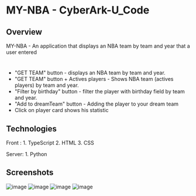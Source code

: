 # MY-NBA - CyberArk-U_Code

## Overview

MY-NBA - An application that displays an NBA team by team and year that a user entered
#  
- "GET TEAM" button - displays an NBA team by team and year.
- "GET TEAM" button + Actives players - Shows NBA team (actives players) by team and year.
- "Filter by birthday" button - filter the player with birthday field by team and year.
- "Add to dreamTeam" button - Adding the player to your dream team
- Click on player card shows his statistic

## Technologies
Front : 1. TypeScript
        2. HTML
        3. CSS
        
Server: 1. Python

## Screenshots
![image](https://user-images.githubusercontent.com/88106495/195982360-0ee62450-194e-46e8-9d48-fc17de4f1d05.png)
![image](https://user-images.githubusercontent.com/88106495/195982369-dcc957c0-d493-4962-8b11-fbf29894e891.png)
![image](https://user-images.githubusercontent.com/88106495/195982388-cb629454-79c2-40c6-94b9-2a2d8bfd5533.png)
![image](https://user-images.githubusercontent.com/88106495/195982400-4a03c68d-2c72-4b75-a7c8-96c12e331965.png)

